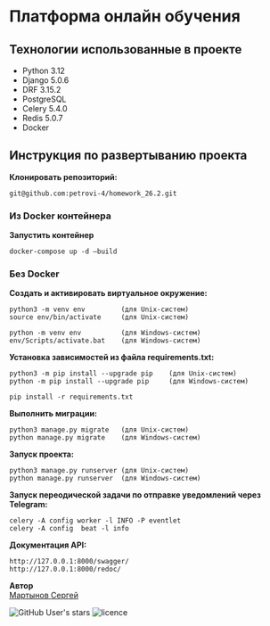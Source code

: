 # Платформа онлайн обучения


## Технологии использованные в проекте
- Python 3.12
- Django 5.0.6
- DRF 3.15.2
- PostgreSQL
- Celery 5.4.0
- Redis 5.0.7
- Docker


## Инструкция по развертыванию проекта
**Клонировать репозиторий:**

```
git@github.com:petrovi-4/homework_26.2.git
```

### Из Docker контейнера

**Запустить контейнер**

```
docker-compose up -d —build 
```

### Без Docker

**Создать и активировать виртуальное окружение:**

```
python3 -m venv env         (для Unix-систем)
source env/bin/activate     (для Unix-систем)
```
```
python -m venv env          (для Windows-систем)
env/Scripts/activate.bat    (для Windows-систем)
```

**Установка зависимостей из файла requirements.txt:**

```
python3 -m pip install --upgrade pip    (для Unix-систем)
python -m pip install --upgrade pip     (для Windows-систем)
```
```
pip install -r requirements.txt
```

**Выполнить миграции:**

```
python3 manage.py migrate   (для Unix-систем) 
python manage.py migrate    (для Windows-систем)
```

**Запуск проекта:**

```
python3 manage.py runserver (для Unix-систем)
python manage.py runserver  (для Windows-систем)
```

**Запуск переодической задачи по отправке уведомлений через Telegram:**

```
celery -A config worker -l INFO -P eventlet
celery -A config  beat -l info
```

**Документация API:**

```
http://127.0.0.1:8000/swagger/
http://127.0.0.1:8000/redoc/
```




**Автор**  
[Мартынов Сергей](https://github.com/petrovi-4)

![GitHub User's stars](https://img.shields.io/github/stars/petrovi-4?label=Stars&style=social)
![licence](https://img.shields.io/badge/licence-GPL--3.0-green)